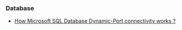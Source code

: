 ### Database

- [How Microsoft SQL Database Dynamic-Port connectivity works ?](MS_SQL/Dynamic_Port_Connectivity.md)
